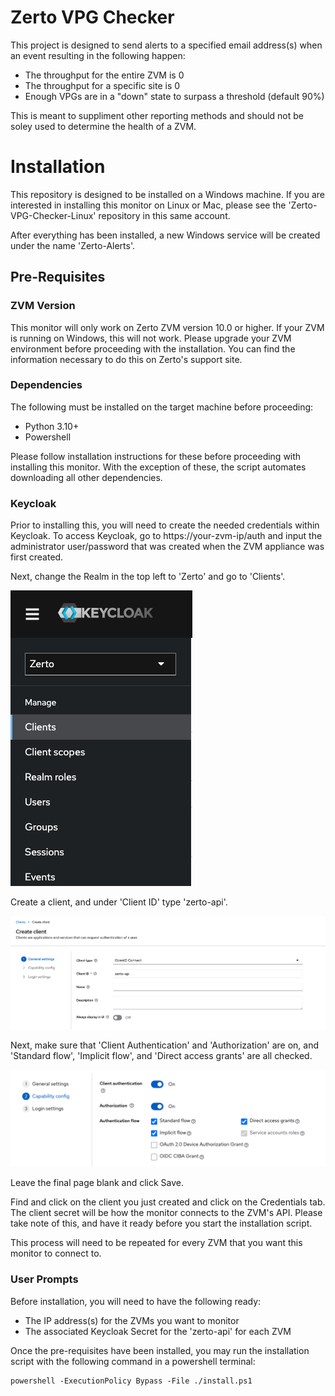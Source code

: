 # Zerto VPG Checker

This project is designed to send alerts to a specified email address(s) when an event resulting in the following happen:

* The throughput for the entire ZVM is 0
* The throughput for a specific site is 0
* Enough VPGs are in a "down" state to surpass a threshold (default 90%)

This is meant to suppliment other reporting methods and should not be soley used to determine the health of a ZVM.

# Installation

This repository is designed to be installed on a Windows machine. If you are interested in installing this monitor on Linux or Mac, please see the 'Zerto-VPG-Checker-Linux' repository in this same account.

After everything has been installed, a new Windows service will be created under the name 'Zerto-Alerts'.

## Pre-Requisites

### ZVM Version

This monitor will only work on Zerto ZVM version 10.0 or higher. If your ZVM is running on Windows, this will not work. Please upgrade your ZVM environment before proceeding with the installation. You can find the information necessary to do this on Zerto's support site.

### Dependencies

The following must be installed on the target machine before proceeding:

* Python 3.10+
* Powershell

Please follow installation instructions for these before proceeding with installing this monitor. With the exception of these, the script automates downloading all other dependencies.

### Keycloak

Prior to installing this, you will need to create the needed credentials within Keycloak.
To access Keycloak, go to https://your-zvm-ip/auth and input the administrator user/password that was created when the ZVM appliance was first created.

Next, change the Realm in the top left to 'Zerto' and go to 'Clients'.

![alt text](Resources/image.png)

Create a client, and under 'Client ID' type 'zerto-api'.

![alt text](Resources/image-1.png)

Next, make sure that 'Client Authentication' and 'Authorization' are on, and 'Standard flow', 'Implicit flow', and 'Direct access grants' are all checked.

![alt text](Resources/image-2.png)

Leave the final page blank and click Save.

Find and click on the client you just created and click on the Credentials tab.
The client secret will be how the monitor connects to the ZVM's API. Please take note of this, and have it ready before you start the installation script.

This process will need to be repeated for every ZVM that you want this monitor to connect to.


### User Prompts

Before installation, you will need to have the following ready:

* The IP address(s) for the ZVMs you want to monitor
* The associated Keycloak Secret for the 'zerto-api' for each ZVM 

Once the pre-requisites have been installed, you may run the installation script with the following command in a powershell terminal:

```
powershell -ExecutionPolicy Bypass -File ./install.ps1
```


